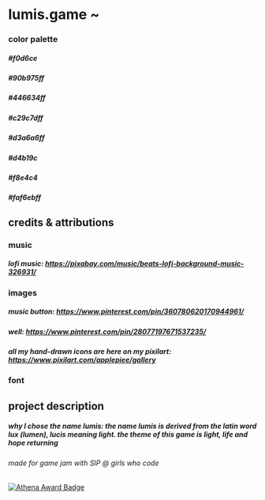 # lumis.game ~ 

### color palette
##### #f0d6ce
##### #90b975ff
##### #446634ff
##### #c29c7dff
##### #d3a6a6ff
##### #d4b19c
##### #f8e4c4
##### #faf6ebff


## credits & attributions
### music
##### lofi music: https://pixabay.com/music/beats-lofi-background-music-326931/
### images
##### music button: https://www.pinterest.com/pin/360780620170944961/
##### well: https://www.pinterest.com/pin/28077197671537235/
##### all my hand-drawn icons are here on my pixilart: https://www.pixilart.com/applepiee/gallery
#####
### font
#####

## project description
##### why I chose the name lumis: the name lumis is derived from the latin word lux (lumen), lucis meaning light. the theme of this game is light, life and hope returning

###### made for game jam with SIP @ girls who code
[![Athena Award Badge](https://img.shields.io/endpoint?url=https%3A%2F%2Faward.athena.hackclub.com%2Fapi%2Fbadge)](https://award.athena.hackclub.com?utm_source=readme)
